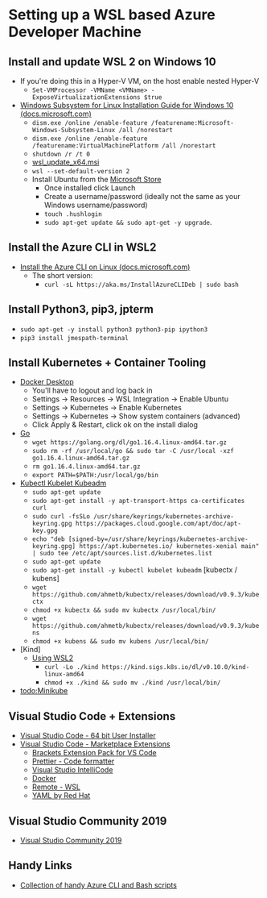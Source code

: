 # Setting up a WSL based Azure Developer Machine

## Install and update WSL 2 on Windows 10

- If you're doing this in a Hyper-V VM, on the host enable nested Hyper-V
  - `Set-VMProcessor -VMName <VMName> -ExposeVirtualizationExtensions $true`
- [Windows Subsystem for Linux Installation Guide for Windows 10 (docs.microsoft.com)](https://docs.microsoft.com/windows/wsl/install-win10)
  - `dism.exe /online /enable-feature /featurename:Microsoft-Windows-Subsystem-Linux /all /norestart`
  - `dism.exe /online /enable-feature /featurename:VirtualMachinePlatform /all /norestart`
  - `shutdown /r /t 0`
  - [wsl_update_x64.msi](https://wslstorestorage.blob.core.windows.net/wslblob/wsl_update_x64.msi)
  - `wsl --set-default-version 2`
  - Install Ubuntu from the [Microsoft Store](https://aka.ms/wslstore)
    - Once installed click Launch
    - Create a username/password (ideally not the same as your Windows username/password)
    - `touch .hushlogin`
    - `sudo apt-get update && sudo apt-get -y upgrade`.

## Install the Azure CLI in WSL2

- [Install the Azure CLI on Linux (docs.microsoft.com)](https://docs.microsoft.com/cli/azure/install-azure-cli-linux)
  - The short version:
    - `curl -sL https://aka.ms/InstallAzureCLIDeb | sudo bash`

## Install Python3, pip3, jpterm

- `sudo apt-get -y install python3 python3-pip ipython3`
- `pip3 install jmespath-terminal`

## Install Kubernetes + Container Tooling

- [Docker Desktop](https://desktop.docker.com/win/stable/amd64/Docker%20Desktop%20Installer.exe)
  - You'll have to logout and log back in
  - Settings -> Resources -> WSL Integration -> Enable Ubuntu
  - Settings -> Kubernetes -> Enable Kubernetes
  - Settings -> Kubernetes -> Show system containers (advanced)
  - Click Apply & Restart, click ok on the install dialog
- [Go](https://golang.org/doc/install)
  - `wget https://golang.org/dl/go1.16.4.linux-amd64.tar.gz`
  - `sudo rm -rf /usr/local/go && sudo tar -C /usr/local -xzf go1.16.4.linux-amd64.tar.gz`
  - `rm go1.16.4.linux-amd64.tar.gz`
  - `export PATH=$PATH:/usr/local/go/bin`
- [Kubectl Kubelet Kubeadm](https://kubernetes.io/docs/tasks/tools/install-kubectl-linux/)
  - `sudo apt-get update`
  - `sudo apt-get install -y apt-transport-https ca-certificates curl`
  - `sudo curl -fsSLo /usr/share/keyrings/kubernetes-archive-keyring.gpg https://packages.cloud.google.com/apt/doc/apt-key.gpg`
  - `echo "deb [signed-by=/usr/share/keyrings/kubernetes-archive-keyring.gpg] https://apt.kubernetes.io/ kubernetes-xenial main" | sudo tee /etc/apt/sources.list.d/kubernetes.list`
  - `sudo apt-get update`
  - `sudo apt-get install -y kubectl kubelet kubeadm`
  [kubectx / kubens]
  - `wget https://github.com/ahmetb/kubectx/releases/download/v0.9.3/kubectx`
  - `chmod +x kubectx && sudo mv kubectx /usr/local/bin/`
  - `wget https://github.com/ahmetb/kubectx/releases/download/v0.9.3/kubens`
  - `chmod +x kubens && sudo mv kubens /usr/local/bin/`
- [Kind]
  - [Using WSL2](https://kind.sigs.k8s.io/docs/user/using-wsl2/)
    - `curl -Lo ./kind https://kind.sigs.k8s.io/dl/v0.10.0/kind-linux-amd64`
    - `chmod +x ./kind && sudo mv ./kind /usr/local/bin/`
 - [todo:Minikube](#)

## Visual Studio Code + Extensions

- [Visual Studio Code - 64 bit User Installer](https://code.visualstudio.com/docs/?dv=win64user)
- [Visual Studio Code - Marketplace Extensions](https://marketplace.visualstudio.com/vscode)
  - [Brackets Extension Pack for VS Code](https://marketplace.visualstudio.com/items?itemName=ms-vscode.brackets-pack)
  - [Prettier - Code formatter](https://marketplace.visualstudio.com/items?itemName=esbenp.prettier-vscode)
  - [Visual Studio IntelliCode](https://marketplace.visualstudio.com/items?itemName=VisualStudioExptTeam.vscodeintellicode)
  - [Docker](https://marketplace.visualstudio.com/items?itemName=ms-azuretools.vscode-docker)
  - [Remote - WSL](https://marketplace.visualstudio.com/items?itemName=ms-vscode-remote.remote-wsl)
  - [YAML by Red Hat](https://marketplace.visualstudio.com/items?itemName=redhat.vscode-yaml)

## Visual Studio Community 2019

- [Visual Studio Community 2019](https://visualstudio.microsoft.com/vs/community/)

## Handy Links

- [Collection of handy Azure CLI and Bash scripts](https://pascalnaber.wordpress.com/2020/01/10/collection-of-handy-azure-cli-and-bash-scripts/)